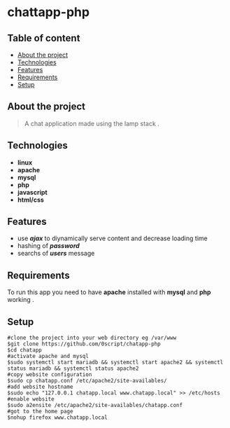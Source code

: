 # chattapp-php

## Table of content  
* [About the project](#about-the-project)  
* [Technologies](#technologies)  
* [Features](#features)
* [Requirements](#requirements)  
* [Setup](#setup)  

## About the project  
>A chat application made using the lamp stack .  

## Technologies  
* **linux**  
* **apache**  
* **mysql**  
* **php** 
* **javascript**
* **html/css**

## Features  
* use ***ajax*** to diynamically serve content and decrease loading time 
* hashing of ***password***
* searchs of ***users*** message

## Requirements  
To run this app you need to have **apache** installed with **mysql** and **php** working .

## Setup
```shell  
#clone the project into your web directory eg /var/www   
$git clone https://github.com/0script/chatapp-php
$cd chatapp
#activate apache and mysql
$sudo systemctl start mariadb && systemctl start apache2 && systemctl status mariadb && systemctl status apache2
#copy website configuration
$sudo cp chatapp.conf /etc/apache2/site-availables/
#add website hostname 
$sudo echo "127.0.0.1 chatapp.local www.chatapp.local" >> /etc/hosts
#enable website 
$sudo a2ensite /etc/apache2/site-availables/chatapp.conf
#got to the home page
$nohup firefox www.chatapp.local
```
